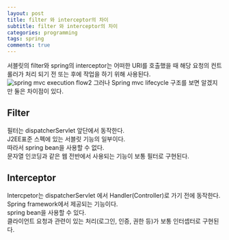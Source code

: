 ```yaml
---
layout: post
title: filter 와 interceptor의 차이
subtitle: filter 와 interceptor의 차이
categories: programming
tags: spring
comments: true
---
```


서블릿의 filter와 spring의 interceptor는 어떠한 URI를 호출했을 때 해당 요청의 컨트롤러가 처리 되기 전 또는 후에 작업을 하기 위해 사용된다. 
![spring mvc execution flow2](https://justforchangesake.files.wordpress.com/2014/05/spring-request-lifecycle.jpg)
그러나 Spring mvc lifecycle 구조를 보면 알겠지만 둘은 차이점이 있다.

## Filter
필터는 dispatcherServlet 앞단에서 동작한다.  
J2EE표준 스펙에 있는 서블릿 기능의 일부이다.  
따라서 spring bean을 사용할 수 없다.  
문자열 인코딩과 같은 웹 전반에서 사용되는 기능이 보통 필터로 구현된다.

## Interceptor
Intercpetor는 dispatcherServlet 에서 Handler(Controller)로 가기 전에 동작한다.  
Spring framework에서 제공되는 기능이다.  
spring bean을 사용할 수 있다.   
클라이언트 요청과 관련이 있는 처리(로그인, 인증, 권한 등)가 보통 인터셉터로 구현된다.
